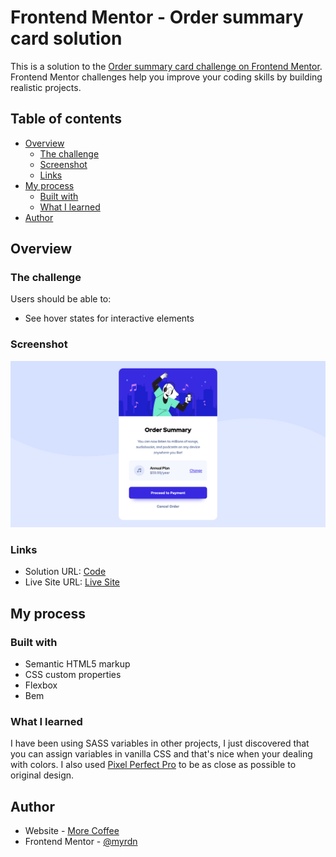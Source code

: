 # Frontend Mentor - Order summary card solution

This is a solution to the [Order summary card challenge on Frontend Mentor](https://www.frontendmentor.io/challenges/order-summary-component-QlPmajDUj). Frontend Mentor challenges help you improve your coding skills by building realistic projects. 

## Table of contents

- [Overview](#overview)
  - [The challenge](#the-challenge)
  - [Screenshot](#screenshot)
  - [Links](#links)
- [My process](#my-process)
  - [Built with](#built-with)
  - [What I learned](#what-i-learned)
- [Author](#author)

## Overview

### The challenge

Users should be able to:

- See hover states for interactive elements

### Screenshot

![](./screenshot.png)

### Links

- Solution URL: [Code](https://your-solution-url.com)
- Live Site URL: [Live Site](https://your-live-site-url.com)

## My process

### Built with

- Semantic HTML5 markup
- CSS custom properties
- Flexbox
- Bem

### What I learned

I have been using SASS variables in other projects, I just discovered that you can assign variables in vanilla
CSS and that's nice when your dealing with colors. I also used [Pixel Perfect
Pro](https://addons.mozilla.org/en-US/firefox/addon/pixel-perfect-pro/) to be as close as possible to original
design.

## Author

- Website - [More Coffee](https://more-coffee.net)
- Frontend Mentor - [@myrdn](https://www.frontendmentor.io/profile/myrdn)

